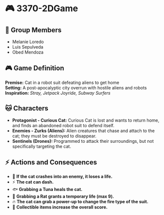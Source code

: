 # 🎮 3370-2DGame

## 👥 Group Members
- Melanie Loredo  
- Luis Sepulveda  
- Obed Mendoza  

## 🎮 Game Definition
**Premise:** Cat in a robot suit defeating aliens to get home  
**Setting:** A post-apocalyptic city overrun with hostile aliens and robots  
**Inspiration:** *Stray, Jetpack Joyride, Subway Surfers*  

## 🐱 Characters
- **Protagonist - Curious Cat:** Curious Cat is lost and wants to return home, and finds an abandoned robot suit to defend itself.
- **Enemies - Zurks (Aliens):** Alien creatures that chase and attach to the cat; they must be destroyed to disappear.  
- **Sentinels (Drones):** Programmed to attack their surroundings, but not specifically targeting the cat.  

## ⚡ Actions and Consequences
- 🔴 **If the cat crashes into an enemy, it loses a life.**  
- ⚡ **The cat can dash.**  
- 🐟 **Grabbing a Tuna heals the cat.**  
- 🐀 **Grabbing a Rat grants a temporary life (max 9).**  
- 🔥 **The cat can grab a power-up to change the fire type of the suit.**  
- 🎯 **Collectible items increase the overall score.**  
